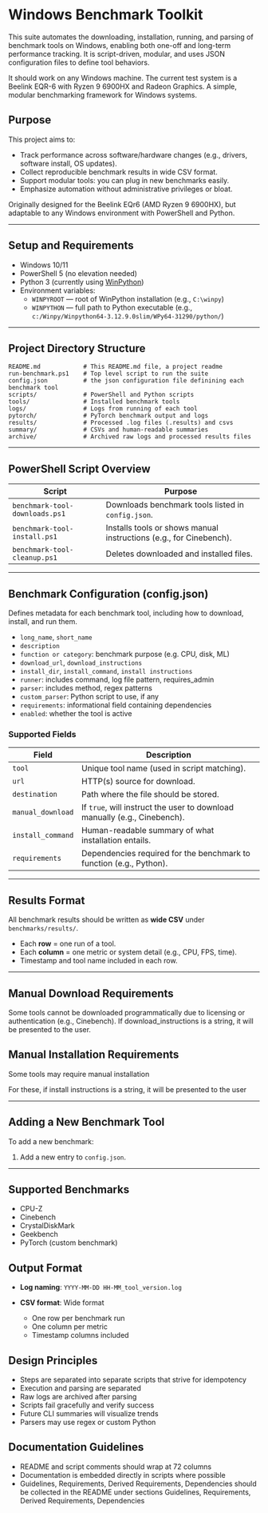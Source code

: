 # Windows Benchmark Toolkit

This suite automates the downloading, installation, running, and
parsing of benchmark tools on Windows, enabling both one-off and
long-term performance tracking. It is script-driven, modular, and uses
JSON configuration files to define tool behaviors.

It should work on any Windows machine. The current test system is a
Beelink EQR-6 with Ryzen 9 6900HX and Radeon Graphics.  A simple,
modular benchmarking framework for Windows systems.

## Purpose

This project aims to:

- Track performance across software/hardware changes (e.g., drivers,
  software install, OS updates).  
- Collect reproducible benchmark results in wide CSV format.
- Support modular tools: you can plug in new benchmarks easily.
- Emphasize automation without administrative privileges or bloat.

Originally designed for the Beelink EQr6 (AMD Ryzen 9 6900HX), but
adaptable to any Windows environment with PowerShell and Python.

---

## Setup and Requirements

- Windows 10/11
- PowerShell 5 (no elevation needed)
- Python 3 (currently using [WinPython](https://winpython.github.io/))
- Environment variables:
  - `WINPYROOT` — root of WinPython installation 
       (e.g., `C:\winpy`)
  - `WINPYTHON` — full path to Python executable 
       (e.g., `c:/Winpy/Winpython64-3.12.9.0slim/WPy64-31290/python/`)


---

## Project Directory Structure

```
README.md            # This README.md file, a project readme
run-benchmark.ps1    # Top level script to run the suite
config.json          # the json configuration file definining each benchmark tool
scripts/             # PowerShell and Python scripts
tools/               # Installed benchmark tools
logs/                # Logs from running of each tool
pytorch/             # PyTorch benchmark output and logs
results/             # Processed .log files (.results) and csvs
summary/             # CSVs and human-readable summaries
archive/             # Archived raw logs and processed results files
```

---

## PowerShell Script Overview

| Script                         | Purpose                                                                 |
|--------------------------------|-------------------------------------------------------------------------|
| `benchmark-tool-downloads.ps1` | Downloads benchmark tools listed in `config.json`.                      |
| `benchmark-tool-install.ps1`   | Installs tools or shows manual instructions (e.g., for Cinebench).      |
| `benchmark-tool-cleanup.ps1`   | Deletes downloaded and installed files.                                 |

---

## Benchmark Configuration (config.json)

Defines metadata for each benchmark tool, including how to download, install, and run them.

* `long_name`, `short_name`
* `description`
* `function or category`: benchmark purpose (e.g. CPU, disk, ML)
* `download_url`, `download_instructions`
* `install_dir`, `install_command`, `install instructions`
* `runner`: includes command, log file pattern, requires\_admin
* `parser`: includes method, regex patterns
* `custom_parser`: Python script to use, if any
* `requirements`: informational field containing dependencies
* `enabled`: whether the tool is active

### Supported Fields

| Field            | Description                                                              |
|------------------|--------------------------------------------------------------------------|
| `tool`           | Unique tool name (used in script matching).                             |
| `url`            | HTTP(s) source for download.                                             |
| `destination`    | Path where the file should be stored.                                    |
| `manual_download`| If `true`, will instruct the user to download manually (e.g., Cinebench).|
| `install_command`| Human-readable summary of what installation entails.                     |
| `requirements`   | Dependencies required for the benchmark to function (e.g., Python).      |

---

## Results Format

All benchmark results should be written as **wide CSV** under `benchmarks/results/`.

- Each **row** = one run of a tool.
- Each **column** = one metric or system detail (e.g., CPU, FPS, time).
- Timestamp and tool name included in each row.

---

## Manual Download Requirements

Some tools cannot be downloaded programmatically due to licensing or
authentication (e.g., Cinebench). If download_instructions is a string,
it will be presented to the user.

## Manual Installation Requirements

Some tools may require manual installation

For these, if install instructions is a string, it will be presented
to the user

---

## Adding a New Benchmark Tool

To add a new benchmark:

1. Add a new entry to `config.json`.

---

## Supported Benchmarks

* CPU-Z
* Cinebench
* CrystalDiskMark
* Geekbench
* PyTorch (custom benchmark)

## Output Format

* **Log naming**: `YYYY-MM-DD HH-MM_tool_version.log`
* **CSV format**: Wide format

  * One row per benchmark run
  * One column per metric
  * Timestamp columns included

## Design Principles

* Steps are separated into separate scripts that strive for
  idempotency
* Execution and parsing are separated
* Raw logs are archived after parsing
* Scripts fail gracefully and verify success
* Future CLI summaries will visualize trends
* Parsers may use regex or custom Python

## Documentation Guidelines

* README and script comments should wrap at 72 columns
* Documentation is embedded directly in scripts where possible
* Guidelines, Requirements, Derived Requirements, Dependencies
  should be collected in the README under sections
  Guidelines, Requirements, Derived Requirements, Dependencies
